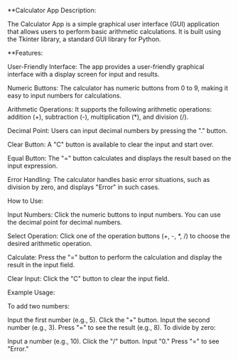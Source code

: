 **Calculator App Description:

The Calculator App is a simple graphical user interface (GUI) application that allows users to perform basic arithmetic calculations. It is built using the Tkinter library, a standard GUI library for Python.

**Features:

User-Friendly Interface: The app provides a user-friendly graphical interface with a display screen for input and results.

Numeric Buttons: The calculator has numeric buttons from 0 to 9, making it easy to input numbers for calculations.

Arithmetic Operations: It supports the following arithmetic operations: addition (+), subtraction (-), multiplication (*), and division (/).

Decimal Point: Users can input decimal numbers by pressing the "." button.

Clear Button: A "C" button is available to clear the input and start over.

Equal Button: The "=" button calculates and displays the result based on the input expression.

Error Handling: The calculator handles basic error situations, such as division by zero, and displays "Error" in such cases.

How to Use:

Input Numbers: Click the numeric buttons to input numbers. You can use the decimal point for decimal numbers.

Select Operation: Click one of the operation buttons (+, -, *, /) to choose the desired arithmetic operation.

Calculate: Press the "=" button to perform the calculation and display the result in the input field.

Clear Input: Click the "C" button to clear the input field.

Example Usage:

To add two numbers:

Input the first number (e.g., 5).
Click the "+" button.
Input the second number (e.g., 3).
Press "=" to see the result (e.g., 8).
To divide by zero:

Input a number (e.g., 10).
Click the "/" button.
Input "0."
Press "=" to see "Error."
